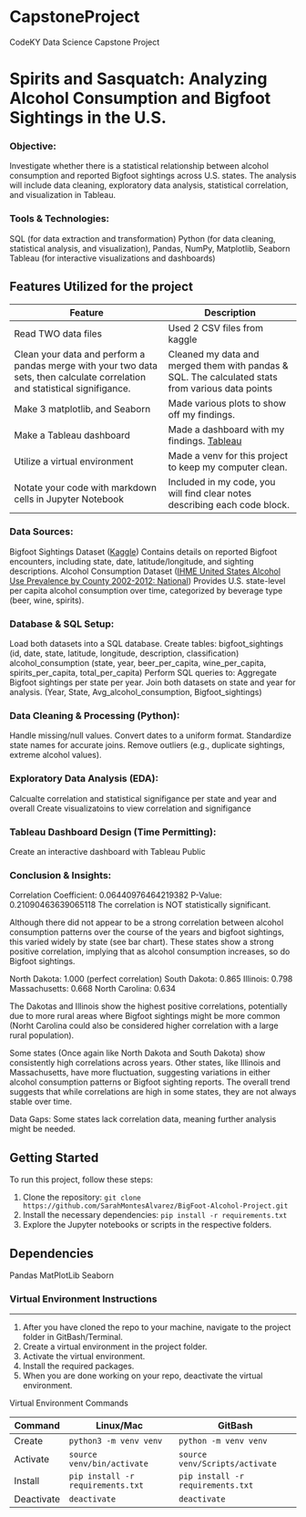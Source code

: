 # CapstoneProject
CodeKY Data Science Capstone Project

# Spirits and Sasquatch: Analyzing Alcohol Consumption and Bigfoot Sightings in the U.S.

### Objective:
Investigate whether there is a statistical relationship between alcohol consumption and reported Bigfoot sightings across U.S. states. The analysis will include data cleaning, exploratory data analysis, statistical correlation, and visualization in Tableau.

### Tools & Technologies:
SQL (for data extraction and transformation)
Python (for data cleaning, statistical analysis, and visualization), Pandas, NumPy, Matplotlib, Seaborn
Tableau (for interactive visualizations and dashboards)

## Features Utilized for the project

  | Feature        | Description                           |
  |----------------|---------------------------------------|
  | Read TWO data files| Used 2 CSV files from kaggle          |
  | Clean your data and perform a pandas merge with your two data sets, then calculate correlation and statistical signifigance.      | Cleaned my data and merged them with pandas & SQL. The calculated stats from various data points |
  | Make 3 matplotlib, and Seaborn| Made various plots to show off my findings. |
  | Make a Tableau dashboard      | Made a dashboard with my findings. [Tableau](https://public.tableau.com/authoring/SpiritsandSasquatchAnalyzingAlcoholConsumptionandBigfootSightingsintheU_S_/Dashboard1#1) |
  | Utilize a virtual environment      | Made a venv for this project to keep my computer clean. |
  | Notate your code with markdown cells in Jupyter Notebook | Included in my code, you will find clear notes describing each code block. |


### Data Sources:
Bigfoot Sightings Dataset ([Kaggle](https://www.kaggle.com/datasets/josephvm/bigfoot-sightings-data))
Contains details on reported Bigfoot encounters, including state, date, latitude/longitude, and sighting descriptions.
Alcohol Consumption Dataset ([IHME United States Alcohol Use Prevalence by County 2002-2012: National](https://ghdx.healthdata.org/sites/default/files/record-attached-files/IHME_USA_COUNTY_ALCOHOL_USE_PREVALENCE_2002_2012_NATIONAL.zip))
Provides U.S. state-level per capita alcohol consumption over time, categorized by beverage type (beer, wine, spirits).

### Database & SQL Setup:
Load both datasets into a SQL database.
Create tables:
bigfoot_sightings (id, date, state, latitude, longitude, description, classification)
alcohol_consumption (state, year, beer_per_capita, wine_per_capita, spirits_per_capita, total_per_capita)
Perform SQL queries to:
Aggregate Bigfoot sightings per state per year.
Join both datasets on state and year for analysis. (Year, State, Avg_alcohol_consumption, Bigfoot_sightings)

### Data Cleaning & Processing (Python):
Handle missing/null values.
Convert dates to a uniform format.
Standardize state names for accurate joins.
Remove outliers (e.g., duplicate sightings, extreme alcohol values).

### Exploratory Data Analysis (EDA):
Calcualte correlation and statistical signifigance per state and year and overall
Create visualizatoins to view correlation and signifigance

### Tableau Dashboard Design (Time Permitting):

Create an interactive dashboard with Tableau Public

### Conclusion & Insights:
Correlation Coefficient: 0.06440976464219382
P-Value: 0.21090463639065118
The correlation is NOT statistically significant.

Although there did not appear to be a strong correlation between alcohol consumption patterns over the course of the years and bigfoot sightings, this varied widely by state (see bar chart). These states show a strong positive correlation, implying that as alcohol consumption increases, so do Bigfoot sightings.

North Dakota: 1.000 (perfect correlation)
South Dakota: 0.865
Illinois: 0.798
Massachusetts: 0.668
North Carolina: 0.634

The Dakotas and Illinois show the highest positive correlations, potentially due to more rural areas where Bigfoot sightings might be more common (Norht Carolina could also be considered higher correlation with a large rural population).

Some states (Once again like North Dakota and South Dakota) show consistently high correlations across years.
Other states, like Illinois and Massachusetts, have more fluctuation, suggesting variations in either alcohol consumption patterns or Bigfoot sighting reports.
The overall trend suggests that while correlations are high in some states, they are not always stable over time.

Data Gaps: Some states lack correlation data, meaning further analysis might be needed.

## Getting Started

To run this project, follow these steps:

1. Clone the repository: `git clone https://github.com/SarahMontesAlvarez/BigFoot-Alcohol-Project.git`
2. Install the necessary dependencies: `pip install -r requirements.txt`
3. Explore the Jupyter notebooks or scripts in the respective folders.

## Dependencies

Pandas
MatPlotLib
Seaborn

###  Virtual Environment Instructions
---
1. After you have cloned the repo to your machine, navigate to the project 
folder in GitBash/Terminal.
1. Create a virtual environment in the project folder. 
1. Activate the virtual environment.
1. Install the required packages. 
1. When you are done working on your repo, deactivate the virtual environment.

Virtual Environment Commands

| Command | Linux/Mac | GitBash |
|---------|-----------|---------|
| Create | `python3 -m venv venv` | `python -m venv venv` |
| Activate | `source venv/bin/activate` | `source venv/Scripts/activate` |
| Install | `pip install -r requirements.txt` | `pip install -r requirements.txt` |
| Deactivate | `deactivate` | `deactivate` |